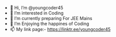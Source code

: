 - 👋 Hi, I’m @youngcoder45
- 👀 I’m interested in Coding
- 🌱 I’m currently preparing For JEE Mains
- 💞️ I’m Enjoying the happines of Coding
- 📫 My link page:- https://linktr.ee/youngcoder45

<!---
youngcoder45/youngcoder45 is a ✨ special ✨ repository because its `README.md` (this file) appears on your GitHub profile.
You can click the Preview link to take a look at your changes.
--->
